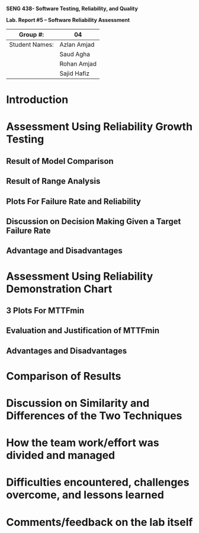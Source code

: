 **SENG 438- Software Testing, Reliability, and Quality**

**Lab. Report \#5 – Software Reliability Assessment**

| Group \#:      | 04          |
| -------------- | ----------- |
| Student Names: | Azlan Amjad |
|                | Saud Agha   |
|                | Rohan Amjad |
|                | Sajid Hafiz |

# Introduction

#

# Assessment Using Reliability Growth Testing

## Result of Model Comparison

## Result of Range Analysis

## Plots For Failure Rate and Reliability

## Discussion on Decision Making Given a Target Failure Rate

## Advantage and Disadvantages

# Assessment Using Reliability Demonstration Chart

## 3 Plots For MTTFmin

## Evaluation and Justification of MTTFmin

## Advantages and Disadvantages

#

# Comparison of Results

# Discussion on Similarity and Differences of the Two Techniques

# How the team work/effort was divided and managed

#

# Difficulties encountered, challenges overcome, and lessons learned

# Comments/feedback on the lab itself
